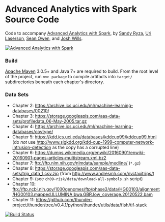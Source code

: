 Advanced Analytics with Spark Source Code
=========================================

Code to accompany [Advanced Analytics with Spark](http://shop.oreilly.com/product/0636920035091.do), 
by [Sandy Ryza](https://github.com/sryza), [Uri Laserson](https://github.com/laserson), 
[Sean Owen](https://github.com/srowen), and [Josh Wills](https://github.com/jwills).

[![Advanced Analytics with Spark](http://akamaicovers.oreilly.com/images/0636920035091/lrg.jpg)](http://shop.oreilly.com/product/0636920035091.do)

### Build

[Apache Maven](http://maven.apache.org/) 3.0.5+ and Java 7+ are required to build. From the root level of the project, run `mvn package` to compile artifacts into `target/` subdirectories beneath each chapter's directory.

### Data Sets

- Chapter 2: https://archive.ics.uci.edu/ml/machine-learning-databases/00210/
- Chapter 3: https://storage.googleapis.com/aas-data-sets/profiledata_06-May-2005.tar.gz
- Chapter 4: https://archive.ics.uci.edu/ml/machine-learning-databases/covtype/
- Chapter 5: https://kdd.ics.uci.edu/databases/kddcup99/kddcup99.html (do _not_ use http://www.sigkdd.org/kdd-cup-1999-computer-network-intrusion-detection as the copy has a corrupted line)
- Chapter 6: https://dumps.wikimedia.org/enwiki/20160901/enwiki-20160901-pages-articles-multistream.xml.bz2
- Chapter 7: ftp://ftp.nlm.nih.gov/nlmdata/sample/medline/ (`*.gz`)
- Chapter 8: https://storage.googleapis.com/aas-data-sets/trip_data_1.csv.zip (from http://www.andresmh.com/nyctaxitrips/)
- Chapter 9: (see `ch09-risk/data/download-all-symbols.sh` script)
- Chapter 10: ftp://ftp.ncbi.nih.gov/1000genomes/ftp/phase3/data/HG00103/alignment/HG00103.mapped.ILLUMINA.bwa.GBR.low_coverage.20120522.bam
- Chapter 11: https://github.com/thunder-project/thunder/tree/v0.4.1/python/thunder/utils/data/fish/tif-stack

[![Build Status](https://travis-ci.org/sryza/aas.png?branch=master)](https://travis-ci.org/sryza/aas)

